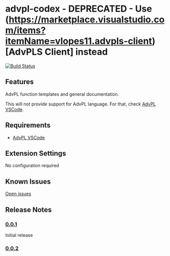 # advpl-codex - DEPRECATED - Use (https://marketplace.visualstudio.com/items?itemName=vlopes11.advpls-client)[AdvPLS Client] instead

[![Build Status](https://travis-ci.org/vlopes11/advpl-codex.svg?branch=master)](https://travis-ci.org/vlopes11/advpl-codex)

## Features

AdvPL function templates and general documentation.

This will not provide support for AdvPL language. For that, check [AdvPL VSCode](https://github.com/killerall/advpl-vscode).

## Requirements

* [AdvPL VSCode](https://github.com/killerall/advpl-vscode)

## Extension Settings

No configuration required

## Known Issues

[Open issues](https://github.com/vlopes11/advpl-codex/issues?q=is%3Aopen)

## Release Notes

### [0.0.1](https://github.com/vlopes11/advpl-codex/releases/tag/v0-0-1)

Initial release

### [0.0.2](https://github.com/vlopes11/advpl-codex/releases/tag/v0-0-2)


